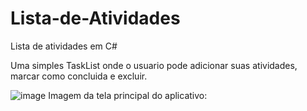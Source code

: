 # Lista-de-Atividades
Lista de atividades em C#

Uma simples TaskList onde o usuario pode adicionar suas atividades, marcar como concluida e excluir.

![image](https://github.com/eduardw07/Lista-de-Atividades/assets/45314550/0dc5e991-5ed9-47d1-ad58-b43716c46d69)
Imagem da tela principal do aplicativo:
